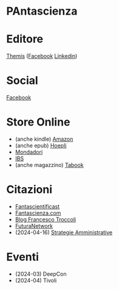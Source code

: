 # PAntascienza

# Editore

[Themis](https://themiscrime.com/it/edizioni-themis/fuori-collana/item/606-pantascienza) ([Facebook](https://www.facebook.com/EdizioniThemis) [Linkedin](https://www.linkedin.com/company/edizioni-themis/))

# Social

[Facebook](https://www.facebook.com/profile.php?id=61557071905622)

# Store Online

* (anche kindle) [Amazon](https://www.amazon.it/PAntascienza-racconti-pubblica-amministrazione-futuro/dp/8896069602/ref=sr_1_1?crid=3FDWKN7QKRGIQ&amp;dib=eyJ2IjoiMSJ9._kcBJi9jGVM7fuR55B3LIg.wDj7GG-ewXfDWq2n_Aizwzu5YltqqIE6jtTrMDraERE&amp;dib_tag=se&amp;keywords=pantascienza.+15+racconti+sulla+pubblica+amministrazione+del+futuro&amp;qid=1710001023&amp;sprefix=pantascienza%2Caps%2C97&amp;sr=8-1)
* (anche epub) [Hoepli](https://www.hoepli.it/libro/pantascienza-15-racconti-sulla-pubblica-amministrazione-del-futuro/9788896069608.html)
* [Mondadori](https://www.mondadoristore.it/PAntascienza-15-racconti-na/eai978889606960/)
* [IBS](https://www.ibs.it/pantascienza-15-racconti-sulla-pubblica-libro-vari/e/9788896069608?queryId=379023b2205367cfb45d955905ed47e3) 
* (anche magazzino) [Tabook](https://tabook.it/prodotto/pantascienza-15-racconti-sulla-pubblica-amministrazione-del-futuro/)

# Citazioni

* [Fantascientificast](https://fantascientificast.com/2024/03/01/pantascienza/)
* [Fantascienza.com](https://www.fantascienza.com/29660/pantascienza-la-pubblica-amministrazione-del-futuro)
* [Blog Francesco Troccoli](https://francescotroccoli.it/pa-come-pantascienza-e-no-non-e-un-refuso/)
* [FuturaNetwork](https://futuranetwork.eu/interventi-e-interviste/638-4430/pantascienza-15-racconti-sulla-pubblica-amministrazione-del-futuro)
* (2024-04-16) [Strategie Amministrative](https://www.strategieamministrative.it/dettaglio-news/20244152139-pantascienza-quando-la-fantascienza-incontra-la-pa/)

# Eventi

* (2024-03) DeepCon
* (2024-04) Tivoli

